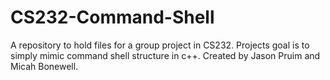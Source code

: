 # CS232-Command-Shell
A repository to hold files for a group project in CS232.
Projects goal is to simply mimic command shell structure in c++.
Created by Jason Pruim and Micah Bonewell.
